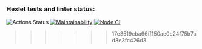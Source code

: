 ### Hexlet tests and linter status:
![Actions Status](https://github.com/Bitvinus/frontend-project-lvl1/workflows/hexlet-check/badge.svg)
[![Maintainability](https://api.codeclimate.com/v1/badges/ff1ac9e05b665f467e96/maintainability)](https://codeclimate.com/github/Bitvinus/frontend-project-lvl1/maintainability)
[![Node CI](https://github.com/Bitvinus/frontend-project-lvl1/workflows/Node%20CI/badge.svg)](https://github.com/Bitvinus/frontend-project-lvl1/actions)
>>>>>>> 17e3519cba66ff150ae0c24f75b7ad8e3fc426d3
